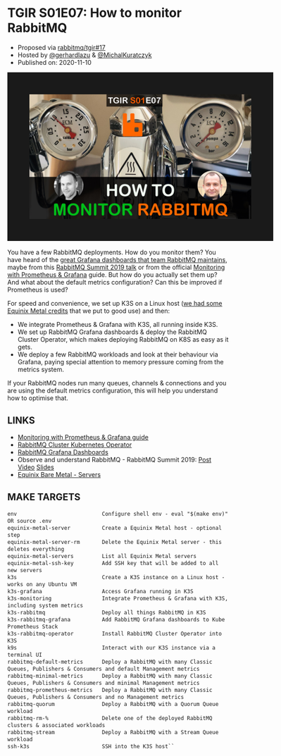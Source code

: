 # TGIR S01E07: How to monitor RabbitMQ

* Proposed via [rabbitmq/tgir#17](https://github.com/rabbitmq/tgir/issues/17)
* Hosted by [@gerhardlazu](https://twitter.com/gerhardlazu) & [@MichalKuratczyk](https://twitter.com/michalkuratczyk)
* Published on: 2020-11-10

<a href="https://www.youtube.com/watch?v=NWISW6AwpOE" target="_blank"><img src="video.jpg" border="50" /></a>

You have a few RabbitMQ deployments. How do you monitor them?
You have heard of the [great Grafana dashboards that team RabbitMQ maintains](https://grafana.com/orgs/rabbitmq), maybe from this [RabbitMQ Summit 2019 talk](https://www.youtube.com/watch?v=L-tYXpirbpA) or from the official [Monitoring with Prometheus & Grafana](https://www.rabbitmq.com/prometheus.html) guide. But how do you actually set them up?
And what about the default metrics configuration? Can this be improved if Prometheus is used?

For speed and convenience, we set up K3S on a Linux host ([we had some Equinix Metal credits](https://info.equinixmetal.com/changelog) that we put to good use) and then:

* We integrate Prometheus & Grafana with K3S, all running inside K3S.
* We set up RabbitMQ Grafana dashboards & deploy the RabbitMQ Cluster Operator, which makes deploying RabbitMQ on K8S as easy as it gets.
* We deploy a few RabbitMQ workloads and look at their behaviour via Grafana, paying special attention to memory pressure coming from the metrics system.

If your RabbitMQ nodes run many queues, channels & connections and you are using the default metrics configuration, this will help you understand how to optimise that.


## LINKS

* [Monitoring with Prometheus & Grafana guide](https://www.rabbitmq.com/prometheus.html)
* [RabbitMQ Cluster Kubernetes Operator](https://github.com/rabbitmq/cluster-operator)
* [RabbitMQ Grafana Dashboards](https://grafana.com/orgs/rabbitmq)
* Observe and understand RabbitMQ - RabbitMQ Summit 2019: [Post](https://www.cloudamqp.com/blog/2019-12-10-observe-and-understand-rabbitmq.html) [Video](https://www.youtube.com/watch?v=L-tYXpirbpA) [Slides](https://gerhard.io/slides/observe-understand-rabbitmq/#/)
* [Equinix Bare Metal - Servers](https://metal.equinix.com/product/servers/)


## MAKE TARGETS

```
env                           Configure shell env - eval "$(make env)" OR source .env
equinix-metal-server          Create a Equinix Metal host - optional step
equinix-metal-server-rm       Delete the Equinix Metal server - this deletes everything
equinix-metal-servers         List all Equinix Metal servers
equinix-metal-ssh-key         Add SSH key that will be added to all new servers
k3s                           Create a K3S instance on a Linux host - works on any Ubuntu VM
k3s-grafana                   Access Grafana running in K3S
k3s-monitoring                Integrate Prometheus & Grafana with K3S, including system metrics
k3s-rabbitmq                  Deploy all things RabbitMQ in K3S
k3s-rabbitmq-grafana          Add RabbitMQ Grafana dashboards to Kube Prometheus Stack
k3s-rabbitmq-operator         Install RabbitMQ Cluster Operator into K3S
k9s                           Interact with our K3S instance via a terminal UI
rabbitmq-default-metrics      Deploy a RabbitMQ with many Classic Queues, Publishers & Consumers and default Management metrics
rabbitmq-minimal-metrics      Deploy a RabbitMQ with many Classic Queues, Publishers & Consumers and minimal Management metrics
rabbitmq-prometheus-metrics   Deploy a RabbitMQ with many Classic Queues, Publishers & Consumers and no Management metrics
rabbitmq-quorum               Deploy a RabbitMQ with a Quorum Queue workload
rabbitmq-rm-%                 Delete one of the deployed RabbitMQ clusters & associated workloads
rabbitmq-stream               Deploy a RabbitMQ with a Stream Queue workload
ssh-k3s                       SSH into the K3S host``
```
